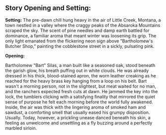 ## Story Opening and Setting:

**Setting:** The pre-dawn chill hung heavy in the air of Little Creek, Montana, a town nestled in a valley where the craggy peaks of the Absaroka Mountains scraped the sky. The scent of pine needles and damp earth battled for dominance, a familiar aroma that meant winter was loosening its grip. The only light emanated from the flickering neon sign above "Bartholomew's Butcher Shop," painting the cobblestone street in a sickly, pulsating pink.

**Opening:**

Bartholomew "Bart" Silas, a man built like a seasoned oak, stood beneath the garish glow, his breath puffing out in white clouds. He was already dressed in his thick, blood-stained apron, the worn leather creaking as he reached for the heavy brass key hanging from a loop on his belt. Bart wasn't a morning person, not in the slightest, but meat waited for no man, and the ranchers expected fresh cuts at dawn. He jammed the key into the lock, the tumblers clicking with a satisfying finality that mirrored the quiet sense of purpose he felt each morning before the world fully awakened. Inside, the air was thick with the lingering aroma of smoked ham and sawdust, a comforting smell that usually eased his grumpy disposition. Usually. Today, however, a prickling unease danced beneath his skin, a feeling as unwelcome and unsettling as a fly buzzing around a perfectly marbled sirloin.
